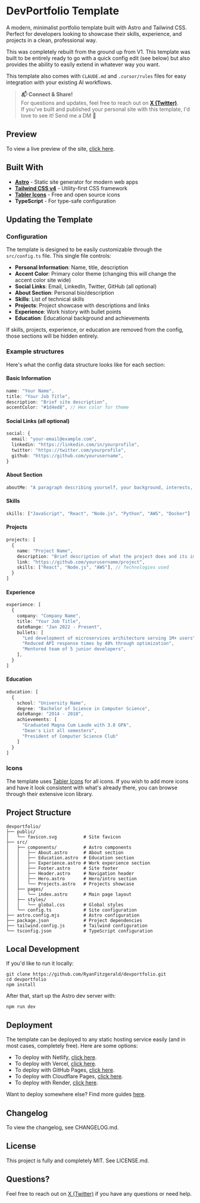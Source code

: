 

# DevPortfolio Template

A modern, minimalist portfolio template built with Astro and Tailwind CSS. Perfect for developers looking to showcase their skills, experience, and projects in a clean, professional way.

This was completely rebuilt from the ground up from V1. This template was built to be entirely ready to go with a quick config edit (see below) but also provides the ability to easily extend in whatever way you want.

This template also comes with `CLAUDE.md` and `.cursor/rules` files for easy integration with your existing AI workflows.

> **📬 Connect & Share!**  
> For questions and updates, feel free to reach out on [**X (Twitter)**](https://x.com/rfitzio).  
> If you've built and published your personal site with this template, I'd love to see it! Send me a DM 🚀

## Preview

To view a live preview of the site, [click here](https://ryanfitzgerald.github.io/devportfolio/).

## Built With

- **[Astro](https://astro.build/)** - Static site generator for modern web apps
- **[Tailwind CSS v4](https://tailwindcss.com/)** - Utility-first CSS framework
- **[Tabler Icons](https://tabler.io/icons)** - Free and open source icons
- **TypeScript** - For type-safe configuration

## Updating the Template

### Configuration

The template is designed to be easily customizable through the `src/config.ts` file. This single file controls:

- **Personal Information**: Name, title, description
- **Accent Color**: Primary color theme (changing this will change the accent color site wide)
- **Social Links**: Email, LinkedIn, Twitter, GitHub (all optional)
- **About Section**: Personal bio/description
- **Skills**: List of technical skills
- **Projects**: Project showcase with descriptions and links
- **Experience**: Work history with bullet points
- **Education**: Educational background and achievements

If skills, projects, experience, or education are removed from the config, those sections will be hidden entirely.

### Example structures

Here's what the config data structure looks like for each section:

#### Basic Information
```typescript
name: "Your Name",
title: "Your Job Title",
description: "Brief site description",
accentColor: "#1d4ed8", // Hex color for theme
```

#### Social Links (all optional)
```typescript
social: {
  email: "your-email@example.com",
  linkedin: "https://linkedin.com/in/yourprofile",
  twitter: "https://twitter.com/yourprofile", 
  github: "https://github.com/yourusername",
}
```

#### About Section
```typescript
aboutMe: "A paragraph describing yourself, your background, interests, and what you're passionate about. This appears in the About section of your portfolio."
```

#### Skills
```typescript
skills: ["JavaScript", "React", "Node.js", "Python", "AWS", "Docker"]
```

#### Projects
```typescript
projects: [
  {
    name: "Project Name",
    description: "Brief description of what the project does and its impact",
    link: "https://github.com/yourusername/project",
    skills: ["React", "Node.js", "AWS"], // Technologies used
  }
]
```

#### Experience
```typescript
experience: [
  {
    company: "Company Name",
    title: "Your Job Title",
    dateRange: "Jan 2022 - Present",
    bullets: [
      "Led development of microservices architecture serving 1M+ users",
      "Reduced API response times by 40% through optimization",
      "Mentored team of 5 junior developers",
    ],
  }
]
```

#### Education
```typescript
education: [
  {
    school: "University Name",
    degree: "Bachelor of Science in Computer Science",
    dateRange: "2014 - 2018",
    achievements: [
      "Graduated Magna Cum Laude with 3.8 GPA",
      "Dean's List all semesters",
      "President of Computer Science Club"
    ]
  }
]
```

### Icons

The template uses [Tabler Icons](https://tabler.io/icons) for all icons. If you wish to add more icons and have it look consistent with what's already there, you can browse through their extensive icon library.

## Project Structure

```
devportfolio/
├── public/
│   └── favicon.svg          # Site favicon
├── src/
│   ├── components/          # Astro components
│   │   ├── About.astro      # About section
│   │   ├── Education.astro  # Education section
│   │   ├── Experience.astro # Work experience section
│   │   ├── Footer.astro     # Site footer
│   │   ├── Header.astro     # Navigation header
│   │   ├── Hero.astro       # Hero/intro section
│   │   └── Projects.astro   # Projects showcase
│   ├── pages/
│   │   └── index.astro      # Main page layout
│   ├── styles/
│   │   └── global.css       # Global styles
│   └── config.ts            # Site configuration
├── astro.config.mjs         # Astro configuration
├── package.json             # Project dependencies
├── tailwind.config.js       # Tailwind configuration
└── tsconfig.json            # TypeScript configuration
```

## Local Development

If you'd like to run it locally:

```
git clone https://github.com/RyanFitzgerald/devportfolio.git
cd devportfolio
npm install
```

After that, start up the Astro dev server with:

```
npm run dev
```

## Deployment

The template can be deployed to any static hosting service easily (and in most cases, completely free). Here are some options:

- To deploy with Netlify, [click here](https://docs.astro.build/en/guides/deploy/netlify/).
- To deploy with Vercel, [click here](https://docs.astro.build/en/guides/deploy/vercel/).
- To deploy with GitHub Pages, [click here](https://docs.astro.build/en/guides/deploy/github/).
- To deploy with Cloudflare Pages, [click here](https://docs.astro.build/en/guides/deploy/cloudflare/).
- To deploy with Render, [click here](https://docs.astro.build/en/guides/deploy/render/).

Want to deploy somewhere else? Find more guides [here](https://docs.astro.build/en/guides/deploy/).

## Changelog

To view the changelog, see CHANGELOG.md.

## License

This project is fully and completely MIT. See LICENSE.md.

## Questions?

Feel free to reach out on [X (Twitter)](https://x.com/rfitzio) if you have any questions or need help.

